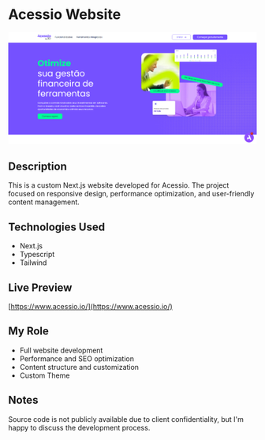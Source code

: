 # Acessio Website

![Screenshot](screenshots/homepage.png)

## Description
This is a custom Next.js website developed for Acessio. The project focused on responsive design, performance optimization, and user-friendly content management.

## Technologies Used
- Next.js
- Typescript
- Tailwind

## Live Preview
[https://www.acessio.io/](https://www.acessio.io/)

## My Role
- Full website development
- Performance and SEO optimization
- Content structure and customization
- Custom Theme

## Notes
Source code is not publicly available due to client confidentiality, but I'm happy to discuss the development process.
